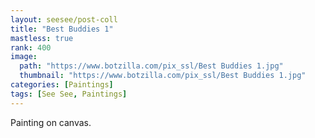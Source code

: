 ```yaml
---
layout: seesee/post-coll
title: "Best Buddies 1"
mastless: true
rank: 400
image:
  path: "https://www.botzilla.com/pix_ssl/Best Buddies 1.jpg"
  thumbnail: "https://www.botzilla.com/pix_ssl/Best Buddies 1.jpg"
categories: [Paintings]
tags: [See See, Paintings]
---
```


Painting on canvas.



